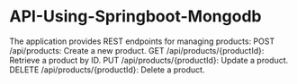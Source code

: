 # API-Using-Springboot-Mongodb
The application provides REST endpoints for managing products:  POST /api/products: Create a new product. GET /api/products/{productId}: Retrieve a product by ID. PUT /api/products/{productId}: Update a product. DELETE /api/products/{productId}: Delete a product. 
